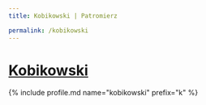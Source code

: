 ```yaml
---
title: Kobikowski | Patromierz

permalink: /kobikowski
---
```


# [Kobikowski](https://patronite.pl/kobikowski)

{% include profile.md name="kobikowski" prefix="k" %}
